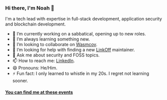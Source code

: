 ### Hi there, I'm Noah 👋

I'm a tech lead with expertise in full-stack development, application security and blockchain development.

- 🔭 I’m currently working on a sabbatical, opening up to new roles.
- 🌱 I’m always learning something new.
- 👯 I’m looking to collaborate on [Wasmcov](https://github.com/njelich/wasmcov).
- 🤔 I’m looking for help with finding a new [LinkOff](https://github.com/njelich/LinkOff) maintainer.
- 💬 Ask me about security and FOSS topics.
- 📫 How to reach me: [LinkedIn](https://www.linkedin.com/in/njelich/).
- 😄 Pronouns: He/Him.
- ⚡ Fun fact: I only learned to whistle in my 20s. I regret not learning sooner.

#### [You can find me at these events](https://sessionize.com/njelich)
